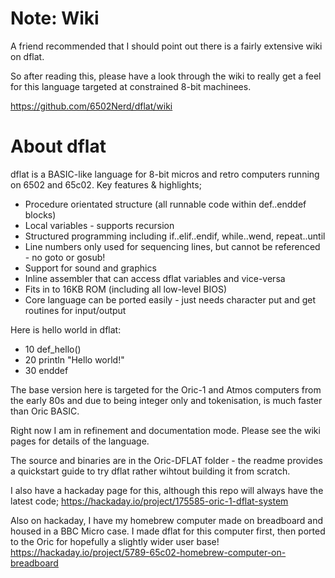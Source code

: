 # Note: Wiki
A friend recommended that I should point out there is a fairly extensive wiki on dflat.

So after reading this, please have a look through the wiki to really get a feel for this language targeted at constrained 8-bit machinees.

https://github.com/6502Nerd/dflat/wiki


# About dflat
dflat is a BASIC-like language for 8-bit micros and retro computers running on 6502 and 65c02.  Key features & highlights;
* Procedure orientated structure (all runnable code within def..enddef blocks)
* Local variables - supports recursion
* Structured programming including if..elif..endif, while..wend, repeat..until
* Line numbers only used for sequencing lines, but cannot be referenced - no goto or gosub!
* Support for sound and graphics
* Inline assembler that can access dflat variables and vice-versa
* Fits in to 16KB ROM (including all low-level BIOS)
* Core language can be ported easily - just needs character put and get routines for input/output

Here is hello world in dflat:
* 10 def_hello()
* 20   println "Hello world!"
* 30 enddef

The base version here is targeted for the Oric-1 and Atmos computers from the early 80s and due to being integer only and tokenisation, is much faster than Oric BASIC.

Right now I am in refinement and documentation mode. Please see the wiki pages for details of the language.

The source and binaries are in the Oric-DFLAT folder - the readme provides a quickstart guide to try dflat rather wihtout building it from scratch.

I also have a hackaday page for this, although this repo will always have the latest code;
https://hackaday.io/project/175585-oric-1-dflat-system

Also on hackaday, I have my homebrew computer made on breadboard and housed in a BBC Micro case. I made dflat for this computer first, then ported to the Oric for hopefully a slightly wider user base!
https://hackaday.io/project/5789-65c02-homebrew-computer-on-breadboard
